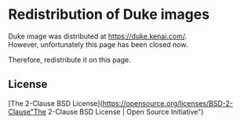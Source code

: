 # Redistribution of Duke images

Duke image was distributed at https://duke.kenai.com/.  
However, unfortunately this page has been closed now.

Therefore, redistribute it on this page.

## License

[The 2-Clause BSD License](https://opensource.org/licenses/BSD-2-Clause"The 2-Clause BSD License | Open Source Initiative")
